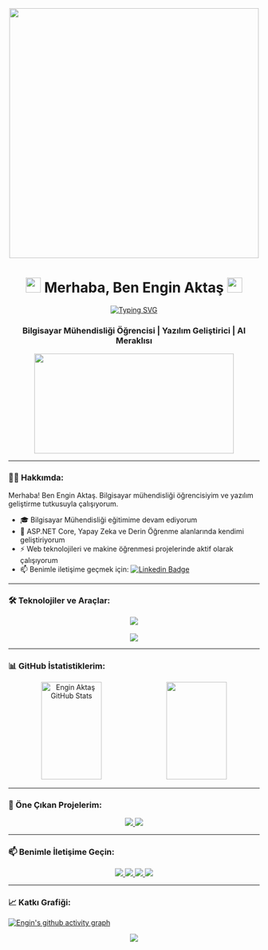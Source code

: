 <div align="center">
  <img src="https://raw.githubusercontent.com/gist/patevs/b007a0e98fb216438d4cbf559fac4166/raw/88f20c9d749d756be63f22b09f3c4ac570bc5101/programming.gif" width="500"/>
</div>

<h1 align="center">
  <img src="https://media.giphy.com/media/hvRJCLFzcasrR4ia7z/giphy.gif" width="30px"/>
  Merhaba, Ben Engin Aktaş
  <img src="https://media.giphy.com/media/hvRJCLFzcasrR4ia7z/giphy.gif" width="30px"/>
</h1>

<p align="center">
  <a href="https://git.io/typing-svg">
    <img src="https://readme-typing-svg.herokuapp.com?font=Fira+Code&pause=1000&color=2C9DF7&center=true&vCenter=true&width=435&lines=Bilgisayar+M%C3%BChendisli%C4%9Fi+%C3%96%C4%9Frencisi;Yaz%C4%B1l%C4%B1m+Geli%C5%9Ftirici;AI+Merakl%C4%B1s%C4%B1" alt="Typing SVG" />
  </a>
</p>

<h3 align="center">
  Bilgisayar Mühendisliği Öğrencisi | Yazılım Geliştirici | AI Meraklısı
</h3>

<div align="center">
  <img src="https://komarev.com/ghpvc/?username=enginakts&style=flat-square&color=blue" alt=""/>
</div>

<div align="center">
  <img src="https://media.giphy.com/media/dWesBcTLavkZuG35MI/giphy.gif" width="400" height="200"/>
</div>

---

### 👨‍💻 Hakkımda:

Merhaba! Ben Engin Aktaş. Bilgisayar mühendisliği öğrencisiyim ve yazılım geliştirme tutkusuyla çalışıyorum.

- 🎓 Bilgisayar Mühendisliği eğitimime devam ediyorum
- 🌱 ASP.NET Core, Yapay Zeka ve Derin Öğrenme alanlarında kendimi geliştiriyorum
- ⚡ Web teknolojileri ve makine öğrenmesi projelerinde aktif olarak çalışıyorum
- 📫 Benimle iletişime geçmek için: [![Linkedin Badge](https://img.shields.io/badge/-EnginAktaş-blue?style=flat&logo=Linkedin&logoColor=white)](https://www.linkedin.com/in/enginakt-s/)

---

### 🛠 Teknolojiler ve Araçlar:

<div align="center">
  <img src="https://skillicons.dev/icons?i=cs,dotnet,js,html,css,python,tensorflow,git,docker,kubernetes,azure,aws,react,nodejs,mongodb,mysql,vscode,visualstudio" />
  <br><br>
  <img src="https://github-profile-trophy.vercel.app/?username=enginakts&theme=nord&column=7&no-frame=true&no-bg=true" />
</div>

---

### 📊 GitHub İstatistiklerim:

<div align="center">
  <img width="49%" height="195px" src="https://github-readme-stats.vercel.app/api?username=enginakts&show_icons=true&count_private=true&hide_border=true&title_color=00b3ff&icon_color=00b4ff&text_color=c9d1d9&bg_color=0d1117" alt="Engin Aktaş GitHub Stats" /> 
  <img width="49%" height="195px" src="https://github-readme-streak-stats.herokuapp.com/?user=enginakts&theme=transparent&hide_border=true&stroke=00b3ff&ring=00b3ff&fire=00b3ff&currStreakNum=00b3ff&sideNums=00b3ff&currStreakLabel=00b3ff&sideLabels=00b3ff&dates=ffffff&background=0D1117" />
</div>

---

### 🚀 Öne Çıkan Projelerim:

<div align="center">
  <a href="https://github.com/enginakts/project-1">
    <img src="https://github-readme-stats.vercel.app/api/pin/?username=enginakts&repo=project-1&theme=tokyonight&hide_border=true" />
  </a>
  <a href="https://github.com/enginakts/project-2">
    <img src="https://github-readme-stats.vercel.app/api/pin/?username=enginakts&repo=project-2&theme=tokyonight&hide_border=true" />
  </a>
</div>

---

### 📫 Benimle İletişime Geçin:

<div align="center">
  <a href="https://www.linkedin.com/in/enginakt-s" target="_blank">
    <img src="https://img.shields.io/badge/LinkedIn-0077B5?style=for-the-badge&logo=linkedin&logoColor=white" target="_blank">
  </a>
  <a href="mailto:enginakt21@gmail.com">
    <img src="https://img.shields.io/badge/Gmail-D14836?style=for-the-badge&logo=gmail&logoColor=white">
  </a>
  <a href="https://twitter.com/enginakts" target="_blank">
    <img src="https://img.shields.io/badge/Twitter-1DA1F2?style=for-the-badge&logo=twitter&logoColor=white" target="_blank">
  </a>
  <a href="https://medium.com/@enginakts" target="_blank">
    <img src="https://img.shields.io/badge/Medium-12100E?style=for-the-badge&logo=medium&logoColor=white" target="_blank">
  </a>
</div>

---

### 📈 Katkı Grafiği:

[![Engin's github activity graph](https://github-readme-activity-graph.vercel.app/graph?username=enginakts&theme=react-dark&hide_border=true&area=true)](https://github.com/ashutosh00710/github-readme-activity-graph)

<div align="center">
  <img src="https://profile-counter.glitch.me/enginakts/count.svg"/>
</div>
